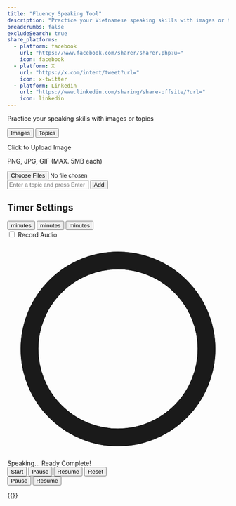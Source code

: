 ```yaml
---
title: "Fluency Speaking Tool"
description: "Practice your Vietnamese speaking skills with images or topics"
breadcrumbs: false
excludeSearch: true
share_platforms:
  - platform: facebook
    url: "https://www.facebook.com/sharer/sharer.php?u="
    icon: facebook
  - platform: X
    url: "https://x.com/intent/tweet?url="
    icon: x-twitter
  - platform: Linkedin
    url: "https://www.linkedin.com/sharing/share-offsite/?url="
    icon: linkedin
---
```


Practice your speaking skills with images or topics

<div class="min-h-screen">
<div x-data="speakingTool()" x-init="init()" class="container mx-auto px-4 py-8 max-w-4xl">
<div class="mb-8">
    <!-- Tabs -->
    <div class="flex border-b border-gray-200">
        <button 
            @click="activeTab = 'images'"
            :class="{'bg-blue-50 text-blue-600': activeTab === 'images', 'text-gray-600 hover:text-gray-800': activeTab !== 'images'}"
            class="flex-1 py-4 px-6 text-center font-medium transition-colors">
            <i class="fas fa-image mr-2"></i> Images
        </button>
        <button 
            @click="activeTab = 'topics'"
            :class="{'bg-blue-50 text-blue-600': activeTab === 'topics', 'text-gray-600 hover:text-gray-800': activeTab !== 'topics'}"
            class="flex-1 py-4 px-6 text-center font-medium transition-colors">
            <i class="fas fa-list-ul mr-2"></i> Topics
        </button>
    </div>

<!-- Tab Content -->
<div class="p-6">
<!-- Images Tab -->
<div x-show="activeTab === 'images'" x-transition:enter="fade-enter-active" x-transition:leave="fade-leave-active">
<div class="mb-6">
    <div class="flex items-center justify-center w-full" x-show="images.length === 0">
        <label class="flex flex-col items-center justify-center w-full h-36 border-2 border-gray-300 border-dashed rounded-lg cursor-pointer transition-colors">
            <div class="flex flex-col items-center justify-center pt-5 pb-6">
                <i class="fas fa-cloud-upload-alt text-gray-400 text-3xl mb-2"></i>
                <p class="mb-2 text-sm text-gray-500">
                    <span class="font-semibold">Click to Upload Image</span>
                </p>
                <p class="text-xs text-gray-500">PNG, JPG, GIF (MAX. 5MB each)</p>
            </div>
            <input 
                type="file" 
                class="hidden" 
                multiple 
                accept="image/*" 
                @change="handleImageUpload"
            >
        </label>
    </div>
</div>

<div class="mb-4">
    <div class="grid grid-cols-2 sm:grid-cols-3 md:grid-cols-4 gap-4" x-show="images.length > 0">
        <template x-for="(image, index) in images" :key="index">
            <div class="relative group">
                <img :src="image.url" alt="Speaking prompt" class="w-full h-32 object-cover rounded-lg">
                <div class="absolute inset-0 bg-black bg-opacity-50 flex items-center justify-center opacity-0 group-hover:opacity-100 transition-opacity rounded-lg">
                    <button @click="removeImage(index)" class="text-white hover:text-red-400 transition-colors">
                        <i class="fas fa-trash">Remove</i>
                    </button>
                </div>
            </div>
        </template>
    </div>
</div>
</div>

<!-- Topics Tab -->
<div x-show="activeTab === 'topics'" x-transition:enter="fade-enter-active" x-transition:leave="fade-leave-active">
<div class="mb-6" x-show="showInput">
    <div class="flex">
        <input 
            type="text" 
            x-model="newTopic" 
            @keyup.enter="addTopic"
            placeholder="Enter a topic and press Enter" 
            class="flex-1 px-4 py-2 border border-gray-300 rounded-l-lg focus:ring-blue-500 focus:border-blue-500"
        >
        <button 
            @click="addTopic"
            class="px-4 py-2 bg-blue-600 text-white rounded-r-lg hover:bg-blue-700 transition-colors"
        >
            Add
        </button>
    </div>
</div>

<div class="mb-4" x-show="!showInput">
    <template x-if="topics.length === 0">
        <div class="text-center py-8 rounded-lg">
            <i class="fas fa-list-ul text-gray-300 text-4xl mb-2"></i>
            <p class="text-gray-500">No topics added yet</p>
        </div>
    </template>
    <ul class="space-y-2" x-show="topics.length > 0">
        <template x-for="(topic, index) in topics" :key="index">
            <li class="flex items-center justify-between px-4 py-3 rounded-lg">
                <span x-text="topic"></span>
                <button @click="removeTopic(index)" class="hover:text-red-500 transition-colors">
                    <i class="fas fa-times">Remove</i>
                </button>
            </li>
        </template>
    </ul>
</div>
</div>
</div>
</div>

<!-- Timer Section -->
<div class="mb-8">
    <div class="p-6">
        <h2 class="text-xl font-bold text-gray-800 mb-6">Timer Settings</h2>
        
<div class="flex justify-center space-x-4 mb-8">
    <button 
        @click="setTimer(4)"
        :class="{'timer-active bg-blue-600 text-white': selectedTime === 4, 'bg-gray-100 text-gray-800': selectedTime !== 4}"
        class="flex flex-col items-center justify-center w-20 h-20 rounded-full transition-all"
    >
        <span class="text-xl font-bold" x-text="4"></span>
        <span class="text-xs">minutes</span>
    </button>
    <button 
        @click="setTimer(3)"
        :class="{'timer-active bg-blue-600 text-white': selectedTime === 3, 'bg-gray-100 text-gray-800': selectedTime !== 3}"
        class="flex flex-col items-center justify-center w-20 h-20 rounded-full transition-all"
    >
        <span class="text-xl font-bold" x-text="3"></span>
        <span class="text-xs">minutes</span>
    </button>
    <button 
        @click="setTimer(2)"
        :class="{'timer-active bg-blue-600 text-white': selectedTime === 2, 'bg-gray-100 text-gray-800': selectedTime !== 2}"
        class="flex flex-col items-center justify-center w-20 h-20 rounded-full transition-all"
    >
        <span class="text-xl font-bold" x-text="2"></span>
        <span class="text-xs">minutes</span>
    </button>
</div>

<!-- Toggle for Audio Recording -->
<div class="flex items-center justify-center mb-8">
    <label class="flex items-center space-x-3">
        <input type="checkbox" x-model="recordAudio" class="form-checkbox h-5 w-5 text-blue-600">
        <span class="text-gray-700">Record Audio</span>
    </label>
</div>

<!-- Timer Display -->
<div class="flex flex-col items-center">
    <div class="relative w-48 h-48 mb-6">
        <svg class="w-full h-full" viewBox="0 0 100 100">
            <circle 
                class="text-gray-200" 
                stroke-width="8" 
                stroke="currentColor" 
                fill="transparent" 
                r="40" 
                cx="50" 
                cy="50"
            />
            <circle 
                class="progress-ring__circle text-blue-600" 
                stroke-width="8" 
                stroke-linecap="round" 
                stroke="currentColor" 
                fill="transparent" 
                r="40" 
                cx="50" 
                cy="50"
                :stroke-dasharray="circumference"
                :stroke-dashoffset="circumference - (timeLeft / (selectedTime * 60)) * circumference"
            />
        </svg>
        <div class="absolute inset-0 flex items-center justify-center flex-col">
            <span x-text="formatTime(timeLeft)" class="text-4xl font-bold text-gray-800"></span>
            <span x-show="isRunning" class="text-blue-600 text-sm">Speaking...</span>
            <span x-show="!isRunning && !isComplete" class="text-gray-500 text-sm">Ready</span>
            <span x-show="isComplete" class="text-green-600 text-sm">Complete!</span>
        </div>
    </div>

<div class="flex space-x-4">
    <button 
        @click="startTimer"
        x-show="!isRunning"
        :disabled="(activeTab === 'images' && images.length === 0) || (activeTab === 'topics' && topics.length === 0)"
        :class="{'bg-blue-600 hover:bg-blue-700': !isRunning, 'bg-gray-300 cursor-not-allowed': (activeTab === 'images' && images.length === 0) || (activeTab === 'topics' && topics.length === 0)}"
        class="px-6 py-2 text-white rounded-lg transition-colors"
    >
        Start
    </button>
    <button 
        @click="pauseTimer"
        x-show="isRunning && !isPaused"
        class="px-4 py-2 bg-yellow-500 text-white rounded-lg hover:bg-yellow-600 transition-colors">Pause</button>
    </button>
    <button 
        @click="resumeTimer"
        x-show="isPaused"
        class="px-4 py-2 bg-green-600 text-white rounded-lg hover:bg-green-700 transition-colors">Resume</button>
    </button>
    <button 
        @click="resetTimer"
        class="px-6 py-2 bg-gray-200 text-gray-800 rounded-lg hover:bg-gray-300 transition-colors"
    >
        Reset
    </button>
</div>
</div>
</div>
</div>

<!-- Current Prompt -->
<div x-show="showModal" class="fixed inset-0 bg-gray-800 bg-opacity-75 flex items-center justify-center z-50">
    <div class="bg-white rounded-lg overflow-hidden shadow-xl max-w-md w-full">
        <div class="p-6">
            <template x-if="activeTab === 'images' && images.length > 0">
                <div class="text-center">
                    <p class="text-gray-600">Describe what you see in this image</p>
                    <img :src="currentImage" alt="Speaking prompt" class="max-h-64 mx-auto mb-4 rounded-lg">
                </div>
            </template>
            <template x-if="activeTab === 'topics' && topics.length > 0">
                <div class="text-center">
                    <p class="text-gray-600">Speak about this topic for <span x-text="selectedTime"></span> minutes</p>
                    <p x-text="currentTopic" class="text-2xl font-bold text-blue-600 mb-4"></p>
                </div>
            </template>
            <div class="flex justify-end mt-4">
                <span x-text="formatTime(timeLeft)" class="text-gray-600 text-sm mr-auto"></span>
                <button @click="pauseTimer" x-show="isRunning && !isPaused" class="px-4 py-2 bg-yellow-500 text-white rounded-lg hover:bg-yellow-600 transition-colors">Pause</button>
                <button @click="resumeTimer" x-show="isPaused" class="px-4 py-2 bg-green-600 text-white rounded-lg hover:bg-green-700 transition-colors">Resume</button>
            </div>
        </div>
    </div>
</div>
</div>
</div>

{{<share-buttons>}}